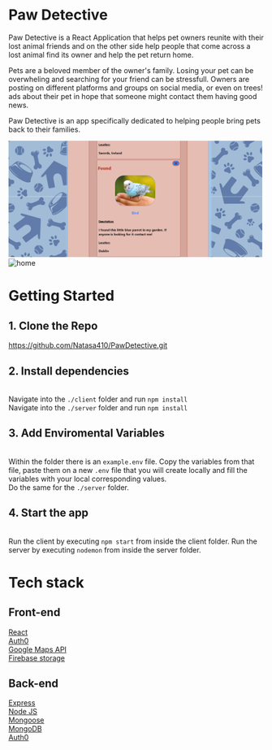 # Paw Detective

Paw Detective is a React Application that helps pet owners reunite with their lost animal friends and on the other side help people that come across a lost animal find its owner and help the pet return home.

Pets are a beloved member of the owner's family. Losing your pet can be overwheling and searching for your friend
can be stressfull. Owners are posting on different platforms and groups on social media, or even on trees! ads about their pet in hope that someone might contact them having good news.

Paw Detective is an app specifically dedicated to helping people bring pets back to their families.

<img src="paw-detective/images/pawDetective1.png" alt="home" width="500"/>
<img src="paw-detectve/images/pawDetective2.png" alt="home" width="500"/>

# Getting Started

## 1. Clone the Repo

https://github.com/Natasa410/PawDetective.git

## 2. Install dependencies

\
 Navigate into the `./client` folder and run `npm install`
\
 Navigate into the `./server` folder and run `npm install`

## 3. Add Enviromental Variables

\
 Within the folder there is an `example.env` file. Copy the variables from that file, paste them on a new `.env` file that you will create locally and fill the variables with your local corresponding values.
\
 Do the same for the `./server` folder.

## 4. Start the app

\
 Run the client by executing `npm start` from inside the client folder.
Run the server by executing `nodemon` from inside the server folder.

# Tech stack

## Front-end

<a href="https://reactjs.org/">React</a>
\
<a href="https://auth0.com/">Auth0</a>
\
 <a href="https://developers.google.com/maps">Google Maps API</a>
\
<a href="https://firebase.google.com/">Firebase storage</a>

## Back-end

<a href="https://expressjs.com/">Express</a>
\
<a href="https://nodejs.org/">Node JS</a>
\
<a href="https://mongoosejs.com/">Mongoose</a>
\
<a href="https://www.mongodb.com/">MongoDB</a>
\
<a href="https://auth0.com/">Auth0</a>
